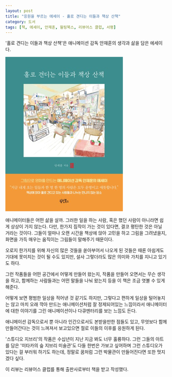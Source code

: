 ```yaml
---
layout: post
title: "응원을 부르는 에세이 - 홀로 견디는 이들과 책상 산책"
category: 도서
tags: [책, 에세이, 안재훈, 윌링북스, 리뷰어스 클럽, 서평]
---
```


'홀로 견디는 이들과 책상 산책'은
애니메이션 감독 안재훈의 생각과 삶을 담은 에세이다.

![표지](/images/book/desk-walk-with-those-who-endure-alone-book-h480.jpg)

애니메이터들은 어떤 삶을 살까.
그러한 일을 하는 사람, 혹은 했던 사람이 아니라면 쉽게 상상이 가지 않는다.
다만, 한가지 짐작이 가는 것이 있다면,
결코 평탄한 것은 아닐 거라는 것이다.
그들이 얼마나 오랜 시간을 책상에 앉아
고민을 하고 그림을 그려냈을지,
화면을 가득 매우는 움직이는 그림들이 말해주기 때문이다.

오로지 한가지를 위해 자신의 많은 것들을 쏟아부어서 나오게 된 것들은
때론 아쉽게도 기대에 못미치는 것이 될 수도 있지만,
설사 그렇더라도 많은 의미와 가치를 지니고 있기도 하다.

그런 작품들을 어떤 공간에서 어떻게 만들어 왔는지,
작품을 만들어 오면서는 무슨 생각을 하고,
함께하는 사람들과는 어떤 말들을 나눠 왔는지 등을
이 책은 조금 엿볼 수 있게 해준다.

어떻게 보면 평범한 일상을 적어낸 것 같기도 하지만,
그렇다고 편하게 일상을 털어놓지는 않고
마치 오래 깍아 만드는 애니메이션처럼 잘 정제되어있는 느낌이라서
애니메이터에 대한 이야기를 그린 애니메이션이나 다큐멘터리를 보는 느낌도 든다.

애니메이션 감독으로서 뿐 아니라
인간으로서도 본받을만한 점들도 있고,
무엇보다 함께 만들어간다는 것이 느껴져서
보고있으면 절로 이들의 이후를 응원하게 된다.

'스튜디오 지브리'의 작품은 수십년이 지난 지금 봐도 너무 훌륭하다.
그런 그들의 아트를 담은 '미타카의 숲 지브리 미술관'도
다들 한번은 가보고 싶어하며
그런 스튜디오가 있다는 걸 부러워 하기도 하는데,
정말로 꿈처럼 그런 박물관이 만들어진다면 또한 멋지겠다 싶다.



<div class="im im-info">
이 리뷰는 리뷰어스 클럽를 통해 출판사로부터 책을 받고 작성했다.
</div>
